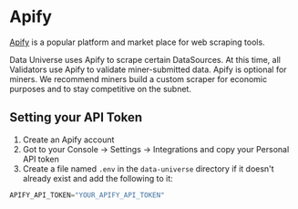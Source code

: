 # Apify

[Apify](http://apify.com) is a popular platform and market place for web scraping tools.

Data Universe uses Apify to scrape certain DataSources. At this time, all Validators use Apify to validate miner-submitted data. Apify is optional for miners. We recommend miners build a custom scraper for economic purposes and to stay competitive on the subnet. 

## Setting your API Token

1. Create an Apify account
2. Got to your Console -> Settings -> Integrations and copy your Personal API token
3. Create a file named `.env` in the `data-universe` directory if it doesn't already exist and add the following to it:
```py
APIFY_API_TOKEN="YOUR_APIFY_API_TOKEN"
```
